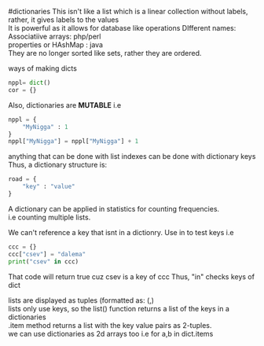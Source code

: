 #dictionaries
This isn't like a list which is a linear collection without labels,
rather, it gives labels to the values  
It is powerful as it allows for database like operations
DIfferent names:  
Associatiive arrays: php/perl  
properties or HAshMap : java  
They are no longer sorted like sets, rather they are ordered.

ways of making dicts
```python
nppl= dict()
cor = {}
```

Also, dictionaries are **MUTABLE**
i.e
```python
nppl = {
    "MyNigga" : 1
}
nppl["MyNigga"] = nppl["MyNigga"] + 1
```

anything that can be done with list indexes can be done with dictionary keys  
Thus, a dictionary structure is:  
```python
road = {
    "key" : "value"
}
```

A dictionary can be applied in statistics for counting frequencies.  
i.e counting multiple lists.

We can't reference a key that isnt in a dictionry.
Use in to test keys i.e

```python
ccc = {}
ccc["csev"] = "dalema"
print("csev" in ccc)
```
That code will return true cuz csev is a key of ccc
Thus, "in" checks keys of dict

lists are displayed as tuples (formatted as: (,)  
lists only use keys, so the list() function returns a list of the keys in a dictionaries  
.item method returns a list with the key value pairs as 2-tuples.  
 we can use dictionaries as 2d arrays too i.e for a,b in dict.items  